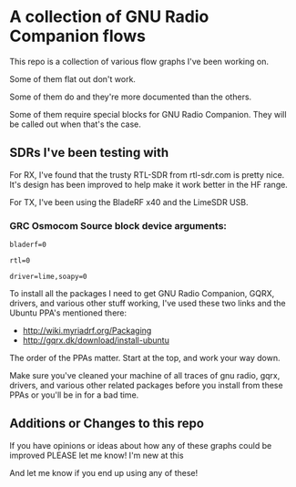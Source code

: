 # A collection of GNU Radio Companion flows

This repo is a collection of various flow graphs I've been working on.

Some of them flat out don't work.

Some of them do and they're more documented than the others.

Some of them require special blocks for GNU Radio Companion. They will be called out when that's the case.

## SDRs I've been testing with

For RX, I've found that the trusty RTL-SDR from rtl-sdr.com is pretty nice. It's design
has been improved to help make it work better in the HF range.

For TX, I've been using the BladeRF x40 and the LimeSDR USB.

### GRC Osmocom Source block device arguments:

```
bladerf=0

rtl=0

driver=lime,soapy=0
```

To install all the packages I need to get GNU Radio Companion, GQRX, drivers, and various other
stuff working, I've used these two links and the Ubuntu PPA's mentioned there:

* http://wiki.myriadrf.org/Packaging
* http://gqrx.dk/download/install-ubuntu

The order of the PPAs matter. Start at the top, and work your way down.

Make sure you've cleaned your machine of all traces of gnu radio, gqrx, drivers, and various
other related packages before you install from these PPAs or you'll be in for a bad time.

## Additions or Changes to this repo

If you have opinions or ideas about how any of these graphs could be improved PLEASE let me
know! I'm new at this

And let me know if you end up using any of these!
